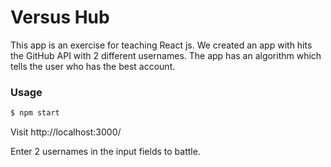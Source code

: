 # Versus Hub

This app is an exercise for teaching React js. We created an app with hits the GitHub API with 2 different usernames. The app has an algorithm which tells the user who has the best account.

### Usage
```sh
$ npm start
```

Visit http://localhost:3000/

Enter 2 usernames in the input fields to battle.

